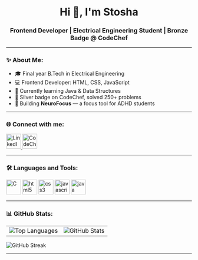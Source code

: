 <h1 align="center">Hi 👋, I'm Stosha </h1>
<h3 align="center">Frontend Developer | Electrical Engineering Student | Bronze Badge @ CodeChef</h3>

---


### ✨ About Me:
- 🎓 Final year B.Tech in Electrical Engineering
- 💻 Frontend Developer: HTML, CSS, JavaScript
- 🌱 Currently learning Java & Data Structures
- 🥈 Silver badge on CodeChef, solved 250+ problems
- 🚀 Building **NeuroFocus** — a focus tool for ADHD students

---

### 🌐 Connect with me:
<p align="left">
  <a href="https://www.linkedin.com/in/stosha-sen-57603b25b/" target="blank">
   <img src="https://cdn.jsdelivr.net/gh/devicons/devicon/icons/linkedin/linkedin-original.svg" alt="LinkedIn" width="40" height="40"/>
  </a>
  <a href="https://www.codechef.com/users/stosha_26" target="blank">
   <img src="https://img.icons8.com/ios-filled/50/5B4638/codechef.png" alt="CodeChef" width="40" height="40"/>
  </a>
</p>

---

### 🛠 Languages and Tools:
<p align="left">
  <img src="https://cdn.jsdelivr.net/gh/devicons/devicon/icons/c/c-original.svg" alt="C" width="40" height="40"/>
  <img src="https://cdn.jsdelivr.net/gh/devicons/devicon/icons/html5/html5-original.svg" alt="html5" width="40" height="40"/>
  <img src="https://cdn.jsdelivr.net/gh/devicons/devicon/icons/css3/css3-original.svg" alt="css3" width="40" height="40"/>
  <img src="https://cdn.jsdelivr.net/gh/devicons/devicon/icons/javascript/javascript-original.svg" alt="javascript" width="40" height="40"/>
  <img src="https://cdn.jsdelivr.net/gh/devicons/devicon/icons/java/java-original.svg" alt="java" width="40" height="40"/>
  
</p>

---

### 📊 GitHub Stats:

<table>
  <tr>
    <td>
      <img src="https://github-readme-stats.vercel.app/api/top-langs/?username=Stosha26&layout=compact&theme=default" alt="Top Languages"/>
    </td>
    <td>
      <img src="https://github-readme-stats.vercel.app/api?username=Stosha26&show_icons=true&locale=en" alt="GitHub Stats"/>
    </td>
  </tr>
</table>

<p>
  <img src="https://github-readme-streak-stats.herokuapp.com/?user=Stosha26&theme=default" alt="GitHub Streak"/>
</p>


---




